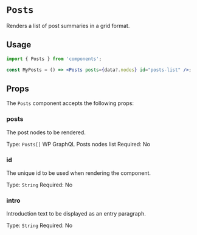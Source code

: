 # `Posts`

Renders a list of post summaries in a grid format.

## Usage

```jsx
import { Posts } from 'components';

const MyPosts = () => <Posts posts={data?.nodes} id="posts-list" />;
```

## Props

The `Posts` component accepts the following props:

### posts

The post nodes to be rendered.

Type: `Posts[]` WP GraphQL Posts nodes list
Required: No

### id

The unique id to be used when rendering the component.

Type: `String`
Required: No

### intro

Introduction text to be displayed as an entry paragraph.

Type: `String`
Required: No
